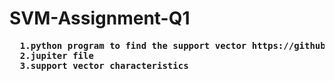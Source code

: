 # SVM-Assignment-Q1

<pre>
  <strong>1.python program to find the support vector<strong> https://github.com/vedamurthy04/assignment/blob/master/Assignment_SVM1/svm_1.py
  <strong>2.jupiter file<strong>
  <strong>3.support vector characteristics<strong>
</pre>

